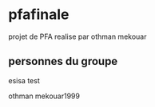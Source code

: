 # pfafinale

projet de PFA realise par othman mekouar


## personnes du groupe

esisa test 

othman mekouar1999

